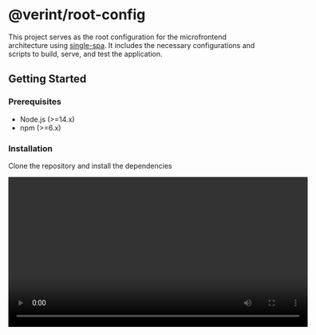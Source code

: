 # @verint/root-config

This project serves as the root configuration for the microfrontend architecture using [single-spa](https://single-spa.js.org/). It includes the necessary configurations and scripts to build, serve, and test the application.

## Getting Started

### Prerequisites
- Node.js (>=14.x)
- npm (>=6.x)

### Installation
Clone the repository and install the dependencies

<video width="600" controls>
  <source src="assets/demo.mp4" type="video/mp4">
  Your browser does not support the video tag.
</video>